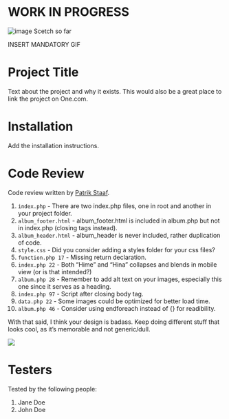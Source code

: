 # WORK IN PROGRESS

![image](https://user-images.githubusercontent.com/89775852/137101515-d824660f-83f0-42f8-98c8-16b3349a7609.png)
Scetch so far



INSERT MANDATORY GIF

# Project Title

Text about the project and why it exists. This would also be a great place to link the project on One.com.

# Installation

Add the installation instructions.

# Code Review

Code review written by [Patrik Staaf](https://github.com/patrikstaaf).

1. `index.php` - There are two index.php files, one in root and another in your project folder.
2. `album_footer.html` - album_footer.html is included in album.php but not in index.php (closing tags instead).
3. `album_header.html` - album_header is never included, rather duplication of code.
4. `style.css` - Did you consider adding a styles folder for your css files?
5. `function.php 17` - Missing return declaration.
6. `index.php 22` - Both “Hime” and “Hina” collapses and blends in mobile view (or is that intended?)
7. `album.php 28` - Remember to add alt text on your images, especially this one since it serves as a heading.
8. `index.php 97` - Script after closing body tag.
9. `data.php 22` - Some images could be optimized for better load time.
10. `album.php 46` -  Consider using endforeach instead of {} for readibility.

With that said, I think your design is badass. Keep doing different stuff that looks cool, as it’s memorable and not generic/dull. 

<img src="https://media2.giphy.com/media/lPcmrZjScHB5bQv2tA/giphy.gif?cid=ecf05e47s6ns97iz2s1arll26wy4r74ppmlzeo2o3bxxij2m&rid=giphy.gif&ct=g">


# Testers

Tested by the following people:

1. Jane Doe
2. John Doe
